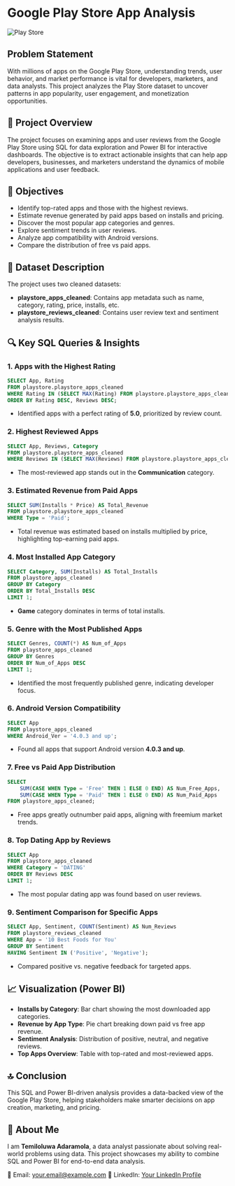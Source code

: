 # Google Play Store App Analysis

![Play Store](playstore.jpg)

## Problem Statement

With millions of apps on the Google Play Store, understanding trends, user behavior, and market performance is vital for developers, marketers, and data analysts. This project analyzes the Play Store dataset to uncover patterns in app popularity, user engagement, and monetization opportunities.

## 📌 Project Overview

The project focuses on examining apps and user reviews from the Google Play Store using SQL for data exploration and Power BI for interactive dashboards. The objective is to extract actionable insights that can help app developers, businesses, and marketers understand the dynamics of mobile applications and user feedback.

## 🎯 Objectives

* Identify top-rated apps and those with the highest reviews.
* Estimate revenue generated by paid apps based on installs and pricing.
* Discover the most popular app categories and genres.
* Explore sentiment trends in user reviews.
* Analyze app compatibility with Android versions.
* Compare the distribution of free vs paid apps.

## 📂 Dataset Description

The project uses two cleaned datasets:

* **playstore\_apps\_cleaned**: Contains app metadata such as name, category, rating, price, installs, etc.
* **playstore\_reviews\_cleaned**: Contains user review text and sentiment analysis results.

## 🔍 Key SQL Queries & Insights

### 1. Apps with the Highest Rating

```sql
SELECT App, Rating
FROM playstore.playstore_apps_cleaned
WHERE Rating IN (SELECT MAX(Rating) FROM playstore.playstore_apps_cleaned)
ORDER BY Rating DESC, Reviews DESC;
```

* Identified apps with a perfect rating of **5.0**, prioritized by review count.

### 2. Highest Reviewed Apps

```sql
SELECT App, Reviews, Category
FROM playstore.playstore_apps_cleaned
WHERE Reviews IN (SELECT MAX(Reviews) FROM playstore.playstore_apps_cleaned);
```

* The most-reviewed app stands out in the **Communication** category.

### 3. Estimated Revenue from Paid Apps

```sql
SELECT SUM(Installs * Price) AS Total_Revenue
FROM playstore.playstore_apps_cleaned
WHERE Type = 'Paid';
```

* Total revenue was estimated based on installs multiplied by price, highlighting top-earning paid apps.

### 4. Most Installed App Category

```sql
SELECT Category, SUM(Installs) AS Total_Installs
FROM playstore_apps_cleaned
GROUP BY Category
ORDER BY Total_Installs DESC
LIMIT 1;
```

* **Game** category dominates in terms of total installs.

### 5. Genre with the Most Published Apps

```sql
SELECT Genres, COUNT(*) AS Num_of_Apps
FROM playstore_apps_cleaned
GROUP BY Genres
ORDER BY Num_of_Apps DESC
LIMIT 1;
```

* Identified the most frequently published genre, indicating developer focus.

### 6. Android Version Compatibility

```sql
SELECT App
FROM playstore_apps_cleaned
WHERE Android_Ver = '4.0.3 and up';
```

* Found all apps that support Android version **4.0.3 and up**.

### 7. Free vs Paid App Distribution

```sql
SELECT
    SUM(CASE WHEN Type = 'Free' THEN 1 ELSE 0 END) AS Num_Free_Apps,
    SUM(CASE WHEN Type = 'Paid' THEN 1 ELSE 0 END) AS Num_Paid_Apps
FROM playstore_apps_cleaned;
```

* Free apps greatly outnumber paid apps, aligning with freemium market trends.

### 8. Top Dating App by Reviews

```sql
SELECT App
FROM playstore_apps_cleaned
WHERE Category = 'DATING'
ORDER BY Reviews DESC
LIMIT 1;
```

* The most popular dating app was found based on user reviews.

### 9. Sentiment Comparison for Specific Apps

```sql
SELECT App, Sentiment, COUNT(Sentiment) AS Num_Reviews
FROM playstore_reviews_cleaned
WHERE App = '10 Best Foods for You'
GROUP BY Sentiment
HAVING Sentiment IN ('Positive', 'Negative');
```

* Compared positive vs. negative feedback for targeted apps.

## 📈 Visualization (Power BI)

* **Installs by Category**: Bar chart showing the most downloaded app categories.
* **Revenue by App Type**: Pie chart breaking down paid vs free app revenue.
* **Sentiment Analysis**: Distribution of positive, neutral, and negative reviews.
* **Top Apps Overview**: Table with top-rated and most-reviewed apps.

## 🔝 Conclusion

This SQL and Power BI-driven analysis provides a data-backed view of the Google Play Store, helping stakeholders make smarter decisions on app creation, marketing, and pricing.

## 👤 About Me

I am **Temiloluwa Adaramola**, a data analyst passionate about solving real-world problems using data. This project showcases my ability to combine SQL and Power BI for end-to-end data analysis.

📧 Email: [your.email@example.com](mailto:your.email@example.com)
🔗 LinkedIn: [Your LinkedIn Profile](https://linkedin.com/in/yourname)
